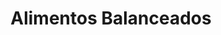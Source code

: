---
title: "Alimentos Balanceados"
url: /trujillo/alimentos-balanceados/
shop: reparación de automóviles
---